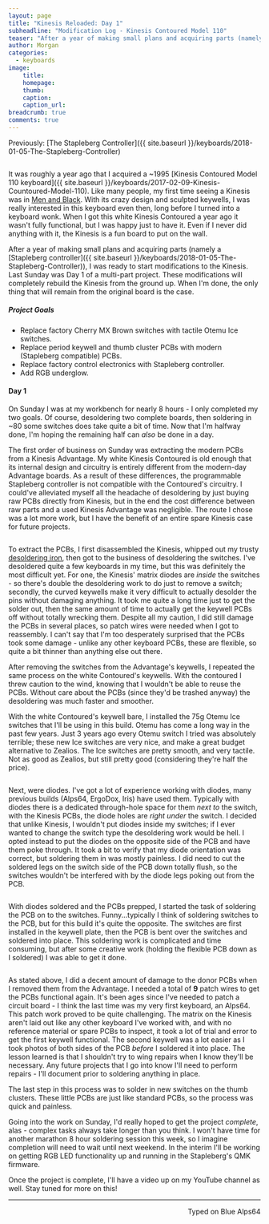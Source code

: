 ```yaml
---
layout: page
title: "Kinesis Reloaded: Day 1"
subheadline: "Modification Log - Kinesis Contoured Model 110"
teaser: "After a year of making small plans and acquiring parts (namely a Stapleberg controller), I was ready to start modifications to the Kinesis. Last Sunday was Day 1 of a multi-part project. These modifications will completely rebuild the Kinesis from the ground up. When I'm done, the only thing that will remain from the original board is the case."
author: Morgan
categories:
  - keyboards
image:
    title:
    homepage:
    thumb:
    caption:
    caption_url:
breadcrumb: true
comments: true
---
```

Previously: [The Stapleberg Controller]({{ site.baseurl }}/keyboards/2018-01-05-The-Stapleberg-Controller)

<center>
<a href="https://imgur.com/etkYCa3.jpg" data-fancybox>
	<img src="https://imgur.com/etkYCa3.jpg" alt="" />
</a></center>

It was roughly a year ago that I acquired a ~1995 [Kinesis Contoured Model 110 keyboard]({{ site.baseurl }}/keyboards/2017-02-09-Kinesis-Countoured-Model-110). Like many people, my first time seeing a Kinesis was in [Men and Black](https://www.reddit.com/r/MechanicalKeyboards/comments/27vkcg/keyboard_spotting_i_was_just_watching_men_in/). With its crazy design and sculpted keywells, I was really interested in this keyboard even then, long before I turned into a keyboard wonk. When I got this white Kinesis Contoured a year ago it wasn't fully functional, but I was happy just to have it. Even if I never did anything with it, the Kinesis is a fun board to put on the wall.

After a year of making small plans and acquiring parts (namely a [Stapleberg controller]({{ site.baseurl }}/keyboards/2018-01-05-The-Stapleberg-Controller)), I was ready to start modifications to the Kinesis. Last Sunday was Day 1 of a multi-part project. These modifications will completely rebuild the Kinesis from the ground up. When I'm done, the only thing that will remain from the original board is the case.

##### Project Goals

+ Replace factory Cherry MX Brown switches with tactile Otemu Ice switches.
+ Replace period keywell and thumb cluster PCBs with modern (Stapleberg compatible) PCBs.
+ Replace factory control electronics with Stapleberg controller.
+ Add RGB underglow.

#### Day 1

On Sunday I was at my workbench for nearly 8 hours - I only completed my two goals. Of course, desoldering two complete boards, then soldering in ~80 some switches does take quite a bit of time. Now that I'm halfway done, I'm hoping the remaining half can _also_ be done in a day.

The first order of business on Sunday was extracting the modern PCBs from a Kinesis Advantage. My white Kinesis Contoured is old enough that its internal design and circuitry is entirely different from the modern-day Advantage boards. As a result of these differences, the programmable Stapleberg controller is not compatible with the Contoured's circuitry. I could've alleviated myself all the headache of desoldering by just buying raw PCBs directly from Kinesis, but in the end the cost difference between raw parts and a used Kinesis Advantage was negligible. The route I chose was a lot more work, but I have the benefit of an entire spare Kinesis case for future projects.

<center>
<a href="https://imgur.com/BvOCehU.jpg" data-fancybox>
	<img src="https://imgur.com/BvOCehU.jpg" alt="" />
</a></center>    

To extract the PCBs, I first disassembled the Kinesis, whipped out my trusty [desoldering iron](http://amzn.to/2BEEmbC), then got to the business of desoldering the switches. I've desoldered quite a few keyboards in my time, but this was definitely the most difficult yet. For one, the Kinesis' matrix diodes are _inside_ the switches - so there's double the desoldering work to do just to remove a switch; secondly, the curved keywells make it very difficult to actually desolder the pins without damaging anything. It took me quite a long time just to get the solder out, then the same amount of time to actually get the keywell PCBs off without totally wrecking them. Despite all my caution, I did still damage the PCBs in several places, so patch wires were needed when I got to reassembly. I can't say that I'm too desperately surprised that the PCBs took some damage - unlike any other keyboard PCBs, these are flexible, so quite a bit thinner than anything else out there.

After removing the switches from the Advantage's keywells, I repeated the same process on the white Contoured's keywells. With the contoured I threw caution to the wind, knowing that I wouldn't be able to reuse the PCBs. Without care about the PCBs (since they'd be trashed anyway) the desoldering was much faster and smoother.

With the white Contoured's keywell bare, I installed the 75g Otemu Ice switches that I'll be using in this build. Otemu has come a long way in the past few years. Just 3 years ago every Otemu switch I tried was absolutely terrible; these new Ice switches are very nice, and make a great budget alternative to Zealios. The Ice switches are pretty smooth, and very tactile. Not as good as Zealios, but still pretty good (considering they're half the price).

<center>
<a href="https://imgur.com/MWypm7A.jpg" data-fancybox>
	<img src="https://imgur.com/MWypm7A.jpg" alt="" />
</a></center>

Next, were diodes. I've got a lot of experience working with diodes, many previous builds (Alps64, ErgoDox, Iris) have used them. Typically with diodes there is a dedicated through-hole space for them _next to_ the switch, with the Kinesis PCBs, the diode holes are _right under_ the switch. I decided that unlike Kinesis, I wouldn't put diodes inside my switches; if I ever wanted to change the switch type the desoldering work would be hell. I opted instead to put the diodes on the opposite side of the PCB and have them poke through. It took a bit to verify that my diode orientation was correct, but soldering them in was mostly painless. I did need to cut the soldered legs on the switch side of the PCB down totally flush, so the switches wouldn't be interfered with by the diode legs poking out from the PCB.

<center>
<a href="https://i.imgur.com/9aP2Bp1.jpg" data-fancybox>
	<img src="https://i.imgur.com/9aP2Bp1.jpg" alt="" />
</a></center>

With diodes soldered and the PCBs prepped, I started the task of soldering the PCB on to the switches. Funny...typically I think of soldering switches to the PCB, but for this build it's quite the opposite. The switches are first installed in the keywell plate, then the PCB is bent over the switches and soldered into place. This soldering work is complicated and time consuming, but after some creative work (holding the flexible PCB down as I soldered) I was able to get it done.

<center>
<a href="https://i.imgur.com/SGtZS3S.jpg" data-fancybox>
	<img src="https://i.imgur.com/SGtZS3S.jpg" alt="" />
</a></center>

As stated above, I did a decent amount of damage to the donor PCBs when I removed them from the Advantage. I needed a total of **9** patch wires to get the PCBs functional again. It's been ages since I've needed to patch a circuit board - I think the last time was my very first keyboard, an Alps64. This patch work proved to be quite challenging. The matrix on the Kinesis aren't laid out like any other keyboard I've worked with, and with no reference material or spare PCBs to inspect, it took a lot of trial and error to get the first keywell functional. The second keywell was a lot easier as I took photos of both sides of the PCB _before_ I soldered it into place. The lesson learned is that I shouldn't try to wing repairs when I know they'll be necessary. Any future projects that I go into know I'll need to perform repairs - I'll document prior to soldering anything in place.

The last step in this process was to solder in new switches on the thumb clusters. These little PCBs are just like standard PCBs, so the process was quick and painless.

Going into the work on Sunday, I'd really hoped to get the project _complete_, alas - complex tasks always take longer than you think. I won't have time for another marathon 8 hour soldering session this week, so I imagine completion will need to wait until next weekend. In the interim I'll be working on getting RGB LED functionality up and running in the Stapleberg's QMK firmware.

Once the project is complete, I'll have a video up on my YouTube channel as well. Stay tuned for more on this!

---
<p align="right">Typed on Blue Alps64</p>
